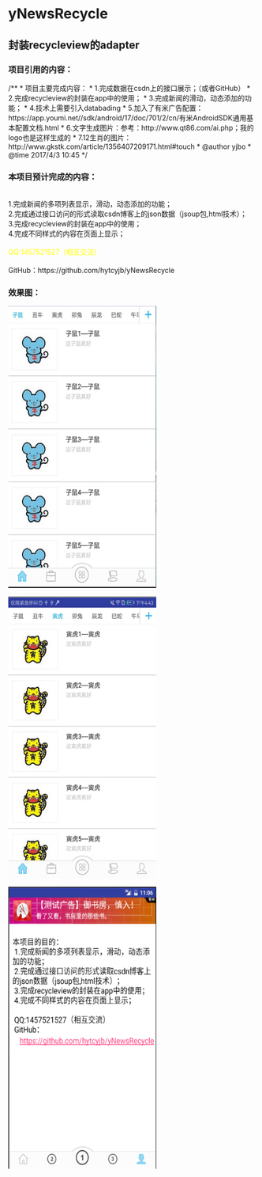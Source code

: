 # yNewsRecycle
<h2>封装recycleview的adapter</h2>
<h3>项目引用的内容：</h3>
/**
 * 项目主要完成内容：
 * 1.完成数据在csdn上的接口展示；（或者GitHub）
 * 2.完成recycleview的封装在app中的使用；
 * 3.完成新闻的滑动，动态添加的功能；
 * 4.技术上需要引入databading
 * 5.加入了有米广告配置：https://app.youmi.net//sdk/android/17/doc/701/2/cn/有米AndroidSDK通用基本配置文档.html
 * 6.文字生成图片：参考：http://www.qt86.com/ai.php；我的logo也是这样生成的
 * 7.12生肖的图片：http://www.gkstk.com/article/1356407209171.html#touch
 * @author yjbo
 * @time 2017/4/3 10:45
 */

<h3>本项目预计完成的内容：</h3>
<br />  1.完成新闻的多项列表显示，滑动，动态添加的功能；<br />
    2.完成通过接口访问的形式读取csdn博客上的json数据（jsoup包,html技术）；<br />
    3.完成recycleview的封装在app中的使用；<br />
    4.完成不同样式的内容在页面上显示；<br />
    <br />
    <div style="color: #ffff00" >QQ:1457521527（相互交流）</div> <br />
    GitHub：https://github.com/hytcyjb/yNewsRecycle


<h3>效果图：</h3>
<p><img src="https://github.com/hytcyjb/yNewsRecycle/blob/master/screenshot/screen01.png?raw=true" width="300" height="570"></p>
<p><img src="https://github.com/hytcyjb/yNewsRecycle/blob/master/screenshot/screen02.png?raw=true" width="300" height="570"></p>
<p><img src="https://github.com/hytcyjb/yNewsRecycle/blob/master/screenshot/screen03.png?raw=true" width="300" height="570"></p>